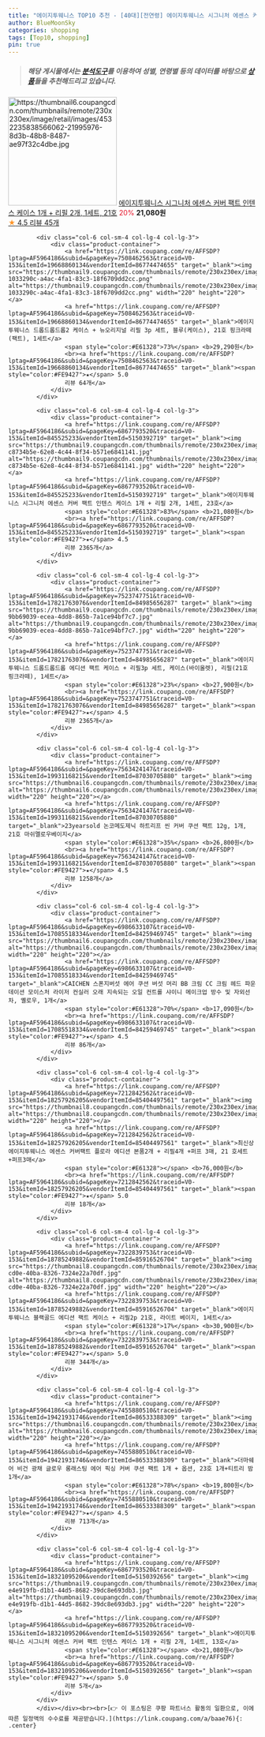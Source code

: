 ```yaml
---
title: "에이지투웨니스 TOP10 추천 - [40대][전연령] 에이지투웨니스 시그니처 에센스 커버 팩트 인텐스 케이스 1개 + 리필 2개, 1세트, 21호"
author: BlueMoonSky
categories: shopping
tags: [Top10, shopping]
pin: true
---
```


> ##### 해당 게시물에서는 [**분석도구**](https://itemscout.io/)를 이용하여 **성별**, **연령별** 등의 데이터를 바탕으로 [**상품**](https://link.coupang.com/a/baae76)들을 추천해드리고 있습니다.
<div class="container"><div class="row">
            <div class="col-6 col-sm-4 col-lg-4 col-lg-3">
                <div class="product-container">
                    <a href="https://link.coupang.com/re/AFFSDP?lptag=AF5964186&subid=&pageKey=6867793520&traceid=V0-153&itemId=18321108664&vendorItemId=5150392697" target="_blank"><img src="https://thumbnail6.coupangcdn.com/thumbnails/remote/230x230ex/image/retail/images/4532235838566062-21995976-8d3b-48b8-8487-ae97f32c4dbe.jpg" alt="https://thumbnail6.coupangcdn.com/thumbnails/remote/230x230ex/image/retail/images/4532235838566062-21995976-8d3b-48b8-8487-ae97f32c4dbe.jpg" width="220" height="220"></a>
                    <a href="https://link.coupang.com/re/AFFSDP?lptag=AF5964186&subid=&pageKey=6867793520&traceid=V0-153&itemId=18321108664&vendorItemId=5150392697" target="_blank">에이지투웨니스 시그니처 에센스 커버 팩트 인텐스 케이스 1개 + 리필 2개, 1세트, 21호</a>
                    <span style="color:#E61328">20%</span> <b>21,080원</b>
                    <br><a href="https://link.coupang.com/re/AFFSDP?lptag=AF5964186&subid=&pageKey=6867793520&traceid=V0-153&itemId=18321108664&vendorItemId=5150392697" target="_blank"><span style="color:#FE9427">★</span> 4.5
                    리뷰 45개</a>
                </div>
            </div>
            
            <div class="col-6 col-sm-4 col-lg-4 col-lg-3">
                <div class="product-container">
                    <a href="https://link.coupang.com/re/AFFSDP?lptag=AF5964186&subid=&pageKey=7508462563&traceid=V0-153&itemId=19668860134&vendorItemId=86774474655" target="_blank"><img src="https://thumbnail9.coupangcdn.com/thumbnails/remote/230x230ex/image/retail/images/256529137309482-1033290c-a4ac-4fa1-83c3-18f6709dd2cc.png" alt="https://thumbnail9.coupangcdn.com/thumbnails/remote/230x230ex/image/retail/images/256529137309482-1033290c-a4ac-4fa1-83c3-18f6709dd2cc.png" width="220" height="220"></a>
                    <a href="https://link.coupang.com/re/AFFSDP?lptag=AF5964186&subid=&pageKey=7508462563&traceid=V0-153&itemId=19668860134&vendorItemId=86774474655" target="_blank">에이지투웨니스 드롭드롭드롭2 케이스 + 뉴오리지널 리필 3p 세트, 블루(케이스), 21호 핑크라떼(팩트), 1세트</a>
                    <span style="color:#E61328">73%</span> <b>29,290원</b>
                    <br><a href="https://link.coupang.com/re/AFFSDP?lptag=AF5964186&subid=&pageKey=7508462563&traceid=V0-153&itemId=19668860134&vendorItemId=86774474655" target="_blank"><span style="color:#FE9427">★</span> 5.0
                    리뷰 64개</a>
                </div>
            </div>
            
            <div class="col-6 col-sm-4 col-lg-4 col-lg-3">
                <div class="product-container">
                    <a href="https://link.coupang.com/re/AFFSDP?lptag=AF5964186&subid=&pageKey=6867793520&traceid=V0-153&itemId=845525233&vendorItemId=5150392719" target="_blank"><img src="https://thumbnail9.coupangcdn.com/thumbnails/remote/230x230ex/image/retail/images/4857930933829798-c8734b5e-62e8-4c44-8f34-b571e6841141.jpg" alt="https://thumbnail9.coupangcdn.com/thumbnails/remote/230x230ex/image/retail/images/4857930933829798-c8734b5e-62e8-4c44-8f34-b571e6841141.jpg" width="220" height="220"></a>
                    <a href="https://link.coupang.com/re/AFFSDP?lptag=AF5964186&subid=&pageKey=6867793520&traceid=V0-153&itemId=845525233&vendorItemId=5150392719" target="_blank">에이지투웨니스 시그니처 에센스 커버 팩트 인텐스 케이스 1개 + 리필 2개, 1세트, 23호</a>
                    <span style="color:#E61328">83%</span> <b>21,080원</b>
                    <br><a href="https://link.coupang.com/re/AFFSDP?lptag=AF5964186&subid=&pageKey=6867793520&traceid=V0-153&itemId=845525233&vendorItemId=5150392719" target="_blank"><span style="color:#FE9427">★</span> 4.5
                    리뷰 2365개</a>
                </div>
            </div>
            
            <div class="col-6 col-sm-4 col-lg-4 col-lg-3">
                <div class="product-container">
                    <a href="https://link.coupang.com/re/AFFSDP?lptag=AF5964186&subid=&pageKey=7523747751&traceid=V0-153&itemId=17821763076&vendorItemId=84985656287" target="_blank"><img src="https://thumbnail9.coupangcdn.com/thumbnails/remote/230x230ex/image/retail/images/2356099182310366-9bb69039-ecea-4dd8-865b-7a1ce94bf7c7.jpg" alt="https://thumbnail9.coupangcdn.com/thumbnails/remote/230x230ex/image/retail/images/2356099182310366-9bb69039-ecea-4dd8-865b-7a1ce94bf7c7.jpg" width="220" height="220"></a>
                    <a href="https://link.coupang.com/re/AFFSDP?lptag=AF5964186&subid=&pageKey=7523747751&traceid=V0-153&itemId=17821763076&vendorItemId=84985656287" target="_blank">에이지투웨니스 드롭드롭드롭 에디션 팩트 케이스 + 리필3p 세트, 케이스(바이올렛), 리필(21호 핑크라떼), 1세트</a>
                    <span style="color:#E61328">23%</span> <b>27,900원</b>
                    <br><a href="https://link.coupang.com/re/AFFSDP?lptag=AF5964186&subid=&pageKey=7523747751&traceid=V0-153&itemId=17821763076&vendorItemId=84985656287" target="_blank"><span style="color:#FE9427">★</span> 4.5
                    리뷰 2365개</a>
                </div>
            </div>
            
            <div class="col-6 col-sm-4 col-lg-4 col-lg-3">
                <div class="product-container">
                    <a href="https://link.coupang.com/re/AFFSDP?lptag=AF5964186&subid=&pageKey=7563424147&traceid=V0-153&itemId=19931168215&vendorItemId=87030705880" target="_blank"><img src="https://thumbnail6.coupangcdn.com/thumbnails/remote/230x230ex/image/vendor_inventory/61cb/edab482eb0e6ec211733da514e1166e87377b8095f217308126caf180739.jpg" alt="https://thumbnail6.coupangcdn.com/thumbnails/remote/230x230ex/image/vendor_inventory/61cb/edab482eb0e6ec211733da514e1166e87377b8095f217308126caf180739.jpg" width="220" height="220"></a>
                    <a href="https://link.coupang.com/re/AFFSDP?lptag=AF5964186&subid=&pageKey=7563424147&traceid=V0-153&itemId=19931168215&vendorItemId=87030705880" target="_blank">23yearsold 논코메도제닉 하트리프 씬 커버 쿠션 팩트 12g, 1개, 21호 마쉬멜로우베이지</a>
                    <span style="color:#E61328">35%</span> <b>26,800원</b>
                    <br><a href="https://link.coupang.com/re/AFFSDP?lptag=AF5964186&subid=&pageKey=7563424147&traceid=V0-153&itemId=19931168215&vendorItemId=87030705880" target="_blank"><span style="color:#FE9427">★</span> 4.5
                    리뷰 1258개</a>
                </div>
            </div>
            
            <div class="col-6 col-sm-4 col-lg-4 col-lg-3">
                <div class="product-container">
                    <a href="https://link.coupang.com/re/AFFSDP?lptag=AF5964186&subid=&pageKey=6986633107&traceid=V0-153&itemId=17085518334&vendorItemId=84259469745" target="_blank"><img src="https://thumbnail6.coupangcdn.com/thumbnails/remote/230x230ex/image/vendor_inventory/6d7d/27e970a20fa7fd3ac82a7c5c853d0e8299c25fd4db4a50b1dc0ead40837d.jpg" alt="https://thumbnail6.coupangcdn.com/thumbnails/remote/230x230ex/image/vendor_inventory/6d7d/27e970a20fa7fd3ac82a7c5c853d0e8299c25fd4db4a50b1dc0ead40837d.jpg" width="220" height="220"></a>
                    <a href="https://link.coupang.com/re/AFFSDP?lptag=AF5964186&subid=&pageKey=6986633107&traceid=V0-153&itemId=17085518334&vendorItemId=84259469745" target="_blank">CAICHEN 스폰지버섯 에어 쿠션 버섯 머리 BB 크림 CC 크림 헤드 파운데이션 모이스처 라이저 컨실러 오래 지속되는 오일 컨트롤 샤이니 메이크업 방수 및 자외선 차, 옐로우, 1개</a>
                    <span style="color:#E61328">70%</span> <b>17,090원</b>
                    <br><a href="https://link.coupang.com/re/AFFSDP?lptag=AF5964186&subid=&pageKey=6986633107&traceid=V0-153&itemId=17085518334&vendorItemId=84259469745" target="_blank"><span style="color:#FE9427">★</span> 4.5
                    리뷰 86개</a>
                </div>
            </div>
            
            <div class="col-6 col-sm-4 col-lg-4 col-lg-3">
                <div class="product-container">
                    <a href="https://link.coupang.com/re/AFFSDP?lptag=AF5964186&subid=&pageKey=7212842562&traceid=V0-153&itemId=18257926205&vendorItemId=85404497561" target="_blank"><img src="https://thumbnail8.coupangcdn.com/thumbnails/remote/230x230ex/image/vendor_inventory/bee3/cd18e062851f89a3ed6fb03fab452623a36faf5d1687ec376f105084de7a.jpg" alt="https://thumbnail8.coupangcdn.com/thumbnails/remote/230x230ex/image/vendor_inventory/bee3/cd18e062851f89a3ed6fb03fab452623a36faf5d1687ec376f105084de7a.jpg" width="220" height="220"></a>
                    <a href="https://link.coupang.com/re/AFFSDP?lptag=AF5964186&subid=&pageKey=7212842562&traceid=V0-153&itemId=18257926205&vendorItemId=85404497561" target="_blank">최신상 에이지투웨니스 에센스 커버팩트 플로라 에디션 본품2개 + 리필4개 +퍼프 3매, 21 호세트+퍼프3매</a>
                    <span style="color:#E61328"></span> <b>76,000원</b>
                    <br><a href="https://link.coupang.com/re/AFFSDP?lptag=AF5964186&subid=&pageKey=7212842562&traceid=V0-153&itemId=18257926205&vendorItemId=85404497561" target="_blank"><span style="color:#FE9427">★</span> 5.0
                    리뷰 18개</a>
                </div>
            </div>
            
            <div class="col-6 col-sm-4 col-lg-4 col-lg-3">
                <div class="product-container">
                    <a href="https://link.coupang.com/re/AFFSDP?lptag=AF5964186&subid=&pageKey=7322839753&traceid=V0-153&itemId=18785249882&vendorItemId=85916526704" target="_blank"><img src="https://thumbnail8.coupangcdn.com/thumbnails/remote/230x230ex/image/retail/images/2023/05/09/15/2/5dbeeca3-cd0e-40ba-8326-7324e22a70df.jpg" alt="https://thumbnail8.coupangcdn.com/thumbnails/remote/230x230ex/image/retail/images/2023/05/09/15/2/5dbeeca3-cd0e-40ba-8326-7324e22a70df.jpg" width="220" height="220"></a>
                    <a href="https://link.coupang.com/re/AFFSDP?lptag=AF5964186&subid=&pageKey=7322839753&traceid=V0-153&itemId=18785249882&vendorItemId=85916526704" target="_blank">에이지투웨니스 블랙골드 에디션 팩트 케이스 + 리필2p 21호, 라이트 베이지, 1세트</a>
                    <span style="color:#E61328">17%</span> <b>30,900원</b>
                    <br><a href="https://link.coupang.com/re/AFFSDP?lptag=AF5964186&subid=&pageKey=7322839753&traceid=V0-153&itemId=18785249882&vendorItemId=85916526704" target="_blank"><span style="color:#FE9427">★</span> 5.0
                    리뷰 344개</a>
                </div>
            </div>
            
            <div class="col-6 col-sm-4 col-lg-4 col-lg-3">
                <div class="product-container">
                    <a href="https://link.coupang.com/re/AFFSDP?lptag=AF5964186&subid=&pageKey=7455880510&traceid=V0-153&itemId=19421931746&vendorItemId=86533388309" target="_blank"><img src="https://thumbnail6.coupangcdn.com/thumbnails/remote/230x230ex/image/vendor_inventory/d5c9/c83f2f05501903161042fd717d0d54e1ebb2c81aa7e65a5963f803776162.jpg" alt="https://thumbnail6.coupangcdn.com/thumbnails/remote/230x230ex/image/vendor_inventory/d5c9/c83f2f05501903161042fd717d0d54e1ebb2c81aa7e65a5963f803776162.jpg" width="220" height="220"></a>
                    <a href="https://link.coupang.com/re/AFFSDP?lptag=AF5964186&subid=&pageKey=7455880510&traceid=V0-153&itemId=19421931746&vendorItemId=86533388309" target="_blank">더마쉐어 비건 광채 글로우 롱래스팅 에어 픽싱 커버 쿠션 팩트 1개 + 옵션, 23호 1개+티트리 밤 1개</a>
                    <span style="color:#E61328">78%</span> <b>19,800원</b>
                    <br><a href="https://link.coupang.com/re/AFFSDP?lptag=AF5964186&subid=&pageKey=7455880510&traceid=V0-153&itemId=19421931746&vendorItemId=86533388309" target="_blank"><span style="color:#FE9427">★</span> 4.5
                    리뷰 713개</a>
                </div>
            </div>
            
            <div class="col-6 col-sm-4 col-lg-4 col-lg-3">
                <div class="product-container">
                    <a href="https://link.coupang.com/re/AFFSDP?lptag=AF5964186&subid=&pageKey=6867793520&traceid=V0-153&itemId=18321095206&vendorItemId=5150392656" target="_blank"><img src="https://thumbnail9.coupangcdn.com/thumbnails/remote/230x230ex/image/retail/images/5810642315529967-e4e919fb-d1b1-44d5-8682-39dc8e693db3.jpg" alt="https://thumbnail9.coupangcdn.com/thumbnails/remote/230x230ex/image/retail/images/5810642315529967-e4e919fb-d1b1-44d5-8682-39dc8e693db3.jpg" width="220" height="220"></a>
                    <a href="https://link.coupang.com/re/AFFSDP?lptag=AF5964186&subid=&pageKey=6867793520&traceid=V0-153&itemId=18321095206&vendorItemId=5150392656" target="_blank">에이지투웨니스 시그니처 에센스 커버 팩트 인텐스 케이스 1개 + 리필 2개, 1세트, 13호</a>
                    <span style="color:#E61328"></span> <b>21,080원</b>
                    <br><a href="https://link.coupang.com/re/AFFSDP?lptag=AF5964186&subid=&pageKey=6867793520&traceid=V0-153&itemId=18321095206&vendorItemId=5150392656" target="_blank"><span style="color:#FE9427">★</span> 5.0
                    리뷰 5개</a>
                </div>
            </div>
            </div></div><br><br>[👉 이 포스팅은 쿠팡 파트너스 활동의 일환으로, 이에 따른 일정액의 수수료를 제공받습니다.](https://link.coupang.com/a/baae76){: .center}
